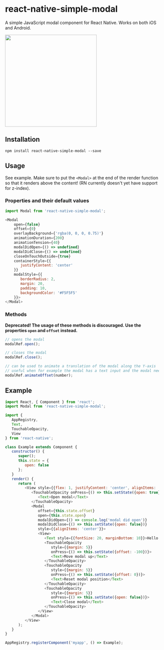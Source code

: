 # react-native-simple-modal
A simple JavaScript modal component for React Native. Works on both iOS and Android.

<img src="https://i.imgur.com/EiwkCWn.gif" width="300" />

## Installation
`npm install react-native-simple-modal --save`

## Usage
See example. Make sure to put the `<Modal>` at the end of the render function so that it renders above the content! (RN currently doesn't yet have support for z-index).
### Properties and their default values

```javascript
import Modal from 'react-native-simple-modal';

<Modal
	open={false}
	offset={0}
	overlayBackground={'rgba(0, 0, 0, 0.75)'}
	animationDuration={200}
	animationTension={40}
	modalDidOpen={() => undefined}
	modalDidClose={() => undefined}
	closeOnTouchOutside={true}
	containerStyle={{
	   justifyContent: 'center'
	}}
	modalStyle={{
	   borderRadius: 2,
	   margin: 20,
	   padding: 10,
	   backgroundColor: '#F5F5F5'
	}}>
</Modal>
```

### Methods

**Deprecated! The usage of these methods is discouraged. Use the properties `open` and `offset` instead.**

```javascript
// opens the modal
modalRef.open();

// closes the modal
modalRef.close();

// can be used to animate a translation of the modal along the Y-axis
// useful when for example the modal has a text input and the modal needs to move up so that it's not hidden behind the keyboard
modalRef.animateOffset(number);
```

## Example
```javascript
import React, { Component } from 'react';
import Modal from 'react-native-simple-modal';

import {
   AppRegistry,
   Text,
   TouchableOpacity,
   View
} from 'react-native';

class Example extends Component {
   constructor() {
      super();
      this.state = {
         open: false
      };
   }
   render() {
      return (
         <View style={{flex: 1, justifyContent: 'center', alignItems: 'center'}}>
            <TouchableOpacity onPress={() => this.setState({open: true})}>
               <Text>Open modal</Text>
            </TouchableOpacity>
            <Modal
               offset={this.state.offset}
               open={this.state.open}
               modalDidOpen={() => console.log('modal did open')}
               modalDidClose={() => this.setState({open: false})}
               style={{alignItems: 'center'}}>
               <View>
                  <Text style={{fontSize: 20, marginBottom: 10}}>Hello world!</Text>
                  <TouchableOpacity
                     style={{margin: 5}}
                     onPress={() => this.setState({offset: -100})}>
                     <Text>Move modal up</Text>
                  </TouchableOpacity>
                  <TouchableOpacity
                     style={{margin: 5}}
                     onPress={() => this.setState({offset: 0})}>
                     <Text>Reset modal position</Text>
                  </TouchableOpacity>
                  <TouchableOpacity
                     style={{margin: 5}}
                     onPress={() => this.setState({open: false})}>
                     <Text>Close modal</Text>
                  </TouchableOpacity>
               </View>
            </Modal>
         </View>
      );
   }
}

AppRegistry.registerComponent('myapp', () => Example);

```
